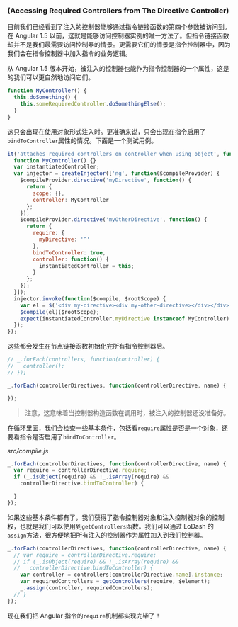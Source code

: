 ### (Accessing Required Controllers from The Directive Controller)

目前我们已经看到了注入的控制器能够通过指令链接函数的第四个参数被访问到。在 Angular 1.5 以前，这就是能够访问控制器实例的唯一方法了。但指令链接函数却并不是我们最需要访问控制器的情景。更需要它们的情景是指令控制器中，因为我们会在指令控制器中加入指令的业务逻辑。

从 Angular 1.5 版本开始，被注入的控制器也能作为指令控制器的一个属性，这是的我们可以更自然地访问它们。

```js
function MyController() {
  this.doSomething() {
    this.someRequiredController.doSomethingElse();
  }
}
```

这只会出现在使用对象形式注入时。更准确来说，只会出现在指令启用了`bindToController`属性的情况。下面是一个测试用例。

```js
it('attaches required controllers on controller when using object', function() {
  function MyController() {}
  var instantiatedController;
  var injector = createInjector(['ng', function($compileProvider) {
    $compileProvider.directive('myDirective', function() {
      return {
        scope: {},
        controller: MyController
      };
    });
    $compileProvider.directive('myOtherDirective', function() {
      return {
        require: {
          myDirective: '^'
        },
        bindToController: true,
        controller: function() {
          instantiatedController = this;
        }
      };
    });
  }]);
  injector.invoke(function($compile, $rootScope) {
    var el = $('<div my-directive><div my-other-directive></div></div>');
    $compile(el)($rootScope);
    expect(instantiatedController.myDirective instanceof MyController).toBe(true);
  });
});
```

这些都会发生在节点链接函数初始化完所有指令控制器后。

```js
// _.forEach(controllers, function(controller) {
//   controller();
// });

_.forEach(controllerDirectives, function(controllerDirective, name) {

});
````

> 注意，这意味着当控制器构造函数在调用时，被注入的控制器还没准备好。

在循环里面，我们会检查一些基本条件，包括看`require`属性是否是一个对象，还要看指令是否启用了`bindToController`。

_src/compile.js_

```js
_.forEach(controllerDirectives, function(controllerDirective, name) {
  var require = controllerDirective.require;
  if (_.isObject(require) && !_.isArray(require) &&
    controllerDirective.bindToController) {

  }
});
```

如果这些基本条件都有了，我们获得了指令控制器对象和注入控制器对象的控制权，也就是我们可以使用到`getControllers`函数。我们可以通过 LoDash 的`assign`方法，很方便地把所有注入的控制器作为属性加入到我们控制器。

```js
_.forEach(controllerDirectives, function(controllerDirective, name) {
  // var require = controllerDirective.require;
  // if (_.isObject(require) && !_.isArray(require) &&
  //   controllerDirective.bindToController) {
    var controller = controllers[controllerDirective.name].instance;
    var requiredControllers = getControllers(require, $element);
    _.assign(controller, requiredControllers);
  // }
});
```

现在我们把 Angular 指令的`require`机制都实现完毕了！